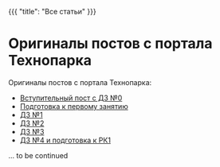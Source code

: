 {{{
	"title": "Все статьи"
}}}

# Оригиналы постов с портала Технопарка

Оригиналы постов с портала Технопарка:

- [Вступительный пост с ДЗ №0](/articles/intro)
- [Подготовка к первому занятию](/articles/prepare)
- [ДЗ №1](/module/1/lesson/1)
- [ДЗ №2](/module/1/lesson/2)
- [ДЗ №3](/module/1/lesson/3)
- [ДЗ №4 и подготовка к РК1](/module/1/lesson/4)

... to be continued
